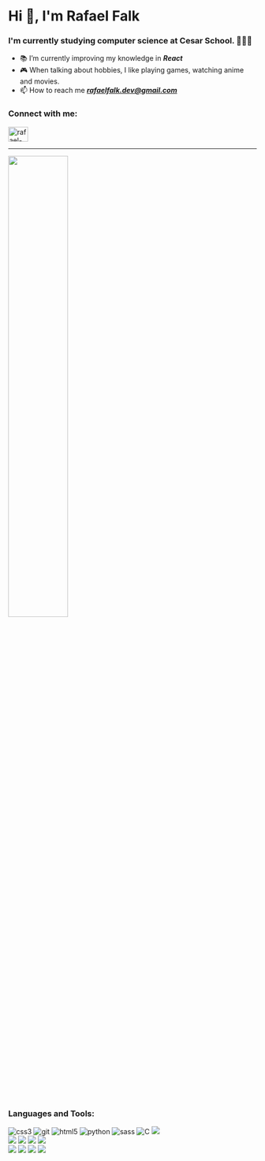 <h1 align="left">Hi 👋, I'm Rafael Falk</h1>




<h3 align="left">I'm currently studying computer science at Cesar School. 👨🏻‍💻</h3>


- 📚 I’m currently improving my knowledge in <b><i>React</i></b>  
- 🎮 When talking about hobbies, I like playing games, watching anime and movies.
- 📫 How to reach me <b><i>rafaelfalk.dev@gmail.com</i></b>


<h3 align="left">Connect with me:</h3>
<p align="left">
<a href="https://linkedin.com/in/rafael-falk" target="_blank"><img align="center" src="https://raw.githubusercontent.com/rahuldkjain/github-profile-readme-generator/master/src/images/icons/Social/linked-in-alt.svg" alt="rafael-falk" height="30" width="40" /></a>
</p>
<hr>
<div>
  <div>
    <img src="https://media.tenor.com/FYZ7n9n6FYwAAAAC/cat-sky.gif" width="49%"/>
  </div>
</div>
<h3 align="left">Languages and Tools:</h3>
<div align="left">
<img src="https://img.shields.io/badge/CSS3-1572B6?style=for-the-badge&logo=css3&logoColor=white" alt="css3" /> 
<img src="https://img.shields.io/badge/git-%23F05033.svg?style=for-the-badge&logo=git&logoColor=white" alt="git"/>  
<img src="https://img.shields.io/badge/html5-%23E34F26.svg?style=for-the-badge&logo=html5&logoColor=white" alt="html5"/> 
<img src="https://img.shields.io/badge/python-3670A0?style=for-the-badge&logo=python&logoColor=ffdd54" alt="python"/>   
<img src="https://img.shields.io/badge/SASS-hotpink.svg?style=for-the-badge&logo=SASS&logoColor=white" alt="sass"/>
<img src="https://img.shields.io/badge/c-%2300599C.svg?style=for-the-badge&logo=c&logoColor=white" alt="C"/>
<img src="https://img.shields.io/badge/github-%23121011.svg?style=for-the-badge&logo=github&logoColor=white" atl="Github"/><br>
<img src="https://img.shields.io/badge/Windows-0078D6?style=for-the-badge&logo=windows&logoColor=white" atl="Windows"/>
<img src="https://img.shields.io/badge/Visual%20Studio%20Code-0078d7.svg?style=for-the-badge&logo=visual-studio-code&logoColor=white" atl="Visual studio"/>
<img src="https://img.shields.io/badge/Bootstrap-563D7C?style=for-the-badge&logo=bootstrap&logoColor=white" atl="Bootstrap"/>
<img src="https://img.shields.io/badge/javascript-%23323330.svg?style=for-the-badge&logo=javascript&logoColor=%23F7DF1E" atl="Javascript"/><br>
<img src="https://img.shields.io/badge/react-%2320232a.svg?style=for-the-badge&logo=react&logoColor=%2361DAFB" atl="React"/>
<img src="https://img.shields.io/badge/mysql-%2300f.svg?style=for-the-badge&logo=mysql&logoColor=white" atl="MySQL"/>
<img src="https://img.shields.io/badge/spring-%236DB33F.svg?style=for-the-badge&logo=spring&logoColor=white" atl="Spring"/>
<img src="https://img.shields.io/badge/Postman-FF6C37?style=for-the-badge&logo=postman&logoColor=white" atl="Postman"/>

  
</div>






